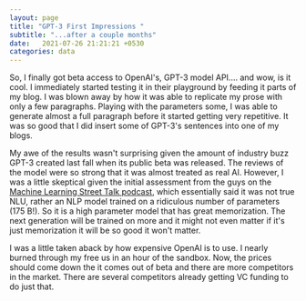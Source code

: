 ```yaml
---
layout: page
title: "GPT-3 First Impressions "
subtitle: "...after a couple months"
date:   2021-07-26 21:21:21 +0530
categories: data
---
```





So, I finally got beta access to OpenAI's, GPT-3 model API.... and wow, is it cool. I immediately started testing it in their playground by feeding it parts of my blog. I was blown away by how it was able to replicate my prose with only a few paragraphs. Playing with the parameters some, I was able to generate almost a full paragraph before it started getting very repetitive. It was so good that I did insert some of GPT-3's sentences into one of my blogs.

My awe of the results wasn't surprising given the amount of industry buzz GPT-3 created last fall when its public beta was released. The reviews of the model were so strong that it was almost treated as real AI. However, I was a little skeptical given the initial assessment from the guys on the [Machine Learning Street Talk podcast](https://www.youtube.com/watch?v=iccd86vOz3w), which essentially said it was not true NLU, rather an NLP model trained on a ridiculous number of parameters (175 B!).  So it is a high parameter model that has great memorization. The next generation will be trained on more and it might not even matter if it's just memorization it will be so good it won't matter.

I was a little taken aback by how expensive OpenAI is to use. I nearly burned through my free us in an hour of the sandbox. Now, the prices should come down the it comes out of beta and there are more competitors in the market. There are several competitors already getting VC funding to do just that. 
